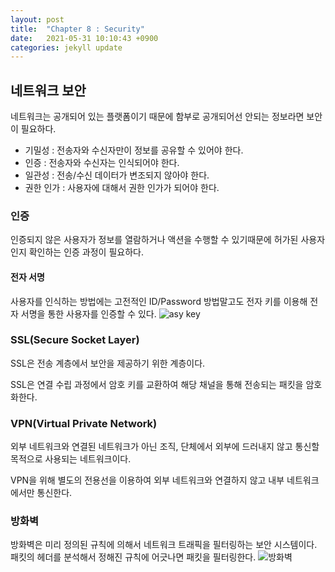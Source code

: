 ```yaml
---
layout: post
title:  "Chapter 8 : Security"
date:   2021-05-31 10:10:43 +0900
categories: jekyll update
---
```


## 네트워크 보안
네트워크는 공개되어 있는 플랫폼이기 때문에 함부로 공개되어선 안되는 정보라면 보안이 필요하다.

- 기밀성 : 전송자와 수신자만이 정보를 공유할 수 있어야 한다.
- 인증 : 전송자와 수신자는 인식되어야 한다.
- 일관성 : 전송/수신 데이터가 변조되지 않아야 한다.
- 권한 인가 : 사용자에 대해서 권한 인가가 되어야 한다.

### 인증
인증되지 않은 사용자가 정보를 열람하거나 액션을 수행할 수 있기때문에 허가된 사용자인지 확인하는 인증 과정이 필요하다.

#### 전자 서명
사용자를 인식하는 방법에는 고전적인 ID/Password 방법말고도 전자 키를 이용해 전자 서명을 통한 사용자를 인증할 수 있다.
![asy key](https://raonctf.com/static/essential/images/crypto/crypto_asymmetric_key_01.jpg)

### SSL(Secure Socket Layer)
SSL은 전송 계층에서 보안을 제공하기 위한 계층이다. 

SSL은 연결 수립 과정에서 암호 키를 교환하여 해당 채널을 통해 전송되는 패킷을 암호화한다.

### VPN(Virtual Private Network)
외부 네트워크와 연결된 네트워크가 아닌 조직, 단체에서 외부에 드러내지 않고 통신할 목적으로 사용되는 네트워크이다.

VPN을 위해 별도의 전용선을 이용하여 외부 네트워크와 연결하지 않고 내부 네트워크에서만 통신한다.

### 방화벽
방화벽은 미리 정의된 규칙에 의해서 네트워크 트래픽을 필터링하는 보안 시스템이다. 패킷의 헤더를 분석해서 정해진 규칙에 어긋나면 패킷을 필터링한다.
![방화벽](https://upload.wikimedia.org/wikipedia/commons/5/5b/Firewall.png)